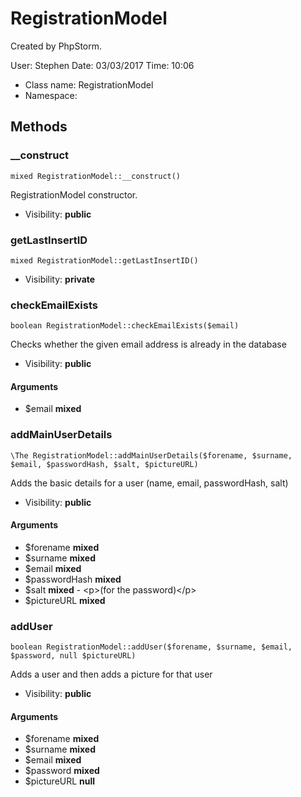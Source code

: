 RegistrationModel
===============

Created by PhpStorm.

User: Stephen
Date: 03/03/2017
Time: 10:06


* Class name: RegistrationModel
* Namespace: 







Methods
-------


### __construct

    mixed RegistrationModel::__construct()

RegistrationModel constructor.



* Visibility: **public**




### getLastInsertID

    mixed RegistrationModel::getLastInsertID()





* Visibility: **private**




### checkEmailExists

    boolean RegistrationModel::checkEmailExists($email)

Checks whether the given email address is already in the database



* Visibility: **public**


#### Arguments
* $email **mixed**



### addMainUserDetails

    \The RegistrationModel::addMainUserDetails($forename, $surname, $email, $passwordHash, $salt, $pictureURL)

Adds the basic details for a user (name, email, passwordHash, salt)



* Visibility: **public**


#### Arguments
* $forename **mixed**
* $surname **mixed**
* $email **mixed**
* $passwordHash **mixed**
* $salt **mixed** - &lt;p&gt;(for the password)&lt;/p&gt;
* $pictureURL **mixed**



### addUser

    boolean RegistrationModel::addUser($forename, $surname, $email, $password, null $pictureURL)

Adds a user and then adds a picture for that user



* Visibility: **public**


#### Arguments
* $forename **mixed**
* $surname **mixed**
* $email **mixed**
* $password **mixed**
* $pictureURL **null**


